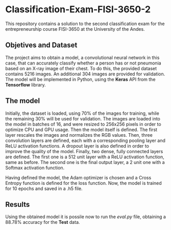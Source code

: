 # Classification-Exam-FISI-3650-2

This repository contains a solution to the second classification exam for the entrepreneurship course FISI-3650 at the University of the Andes.

## Objetives and Dataset

The project aims to obtain a model, a convolutional neural network in this case, that can accurately classify whether a person has or not pneumonia based on an X-ray image of their chest. To do this, the provided dataset contains 5216 images. An additional 304 images are provided for validation. The model will be implemented in Python, using the **Keras** API from the **Tensorflow** library.

## The model

Initially, the dataset is loaded, using 70% of the images for training, while the remaining 30% will be used for validation. The images are loaded into the model in batches of 16, and were resized to 256x256 pixels in order to optimize CPU and GPU usage. Then the model itself is defined. The first layer rescales the images and normalizes the RGB values. Then, three convolution layers are defined, each with a corresponding pooling layer and ReLU activation functions. A dropout layer is also defined in order to improve the quality of the model. Finally, two dense, fully connected layers are defined. The first one is a 512 unit layer with a ReLU activation function, same as before. The second one is the final output layer, a 2 unit one with a Softmax activation function.

Having defined the model, the Adam optimizer is chosen and a Cross Entropy function is defined for the loss function. Now, the model is trained for 10 epochs and saved in a .h5 file.

## Results

Using the obtained model it is possile now to run the *eval.py* file, obtaining a 88.78% accuracy for the **Test** data.
